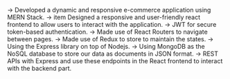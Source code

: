 -> Developed a dynamic and responsive e-commerce
   application using MERN Stack.
-> item Designed a responsive and user-friendly react
   frontend to allow users to interact with the
   application.
-> JWT  for secure token-based authentication.
-> Made use of React Routers to navigate between pages.
-> Made use of Redux to store to maintain the states.
-> Using the Express library on top of Nodejs. 
-> Using MongoDB as the NoSQL database to store our data as documents in JSON format.
-> REST APIs with Express and use these endpoints in the React frontend to interact with the backend part.
